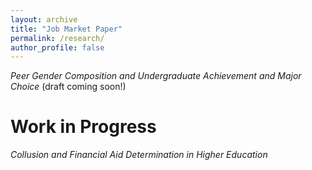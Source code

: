 ```yaml
---
layout: archive
title: "Job Market Paper"
permalink: /research/
author_profile: false
---
```


*Peer Gender Composition and Undergraduate Achievement and Major Choice* (draft coming soon!)

# Work in Progress

*Collusion and Financial Aid Determination in Higher Education*
